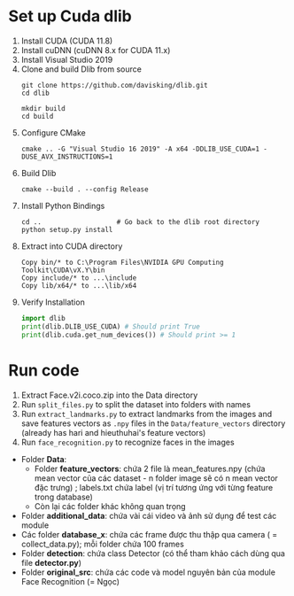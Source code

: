 # Set up Cuda dlib
1. Install CUDA (CUDA 11.8)
2. Install cuDNN (cuDNN 8.x for CUDA 11.x)
3. Install Visual Studio 2019
4. Clone and build Dlib from source
    ```
    git clone https://github.com/davisking/dlib.git
    cd dlib

    mkdir build
    cd build
    ```
5. Configure CMake
    ```
    cmake .. -G "Visual Studio 16 2019" -A x64 -DDLIB_USE_CUDA=1 -DUSE_AVX_INSTRUCTIONS=1
    ```
6. Build Dlib
    ```
    cmake --build . --config Release
    ```
7. Install Python Bindings 
    ```
    cd ..                   # Go back to the dlib root directory
    python setup.py install
    ```
8. Extract into CUDA directory
    ```
    Copy bin/* to C:\Program Files\NVIDIA GPU Computing Toolkit\CUDA\vX.Y\bin
    Copy include/* to ...\include
    Copy lib/x64/* to ...\lib/x64

    ```
8. Verify Installation
    ```python
    import dlib
    print(dlib.DLIB_USE_CUDA) # Should print True
    print(dlib.cuda.get_num_devices()) # Should print >= 1
    ```
# Run code
1. Extract Face.v2i.coco.zip into the Data directory
2. Run `split_files.py` to split the dataset into folders with names
3. Run `extract_landmarks.py` to extract landmarks from the images and save features vectors as `.npy` files in the `Data/feature_vectors` directory (already has hari and hieuthuhai's feature vectors)
4. Run `face_recognition.py` to recognize faces in the images

<!-- Cấu trúc thư mục -->
- Folder **Data**: 
    + Folder **feature_vectors**: chứa 2 file là mean_features.npy (chứa mean vector của các dataset - n folder image sẽ có n mean vector đặc trưng) ; labels.txt chứa label (vị trí tương ứng với từng feature trong database)
    + Còn lại các folder khác không quan trọng
- Folder **additional_data**: chứa vài cái video và ảnh sử dụng để test các module
- Các folder **database_x**: chứa các frame được thu thập qua camera ( = collect_data.py); mỗi folder chứa 100 frames
- Folder **detection**: chứa class Detector (có thể tham khảo cách dùng qua file **detector.py**)
- Folder **original_src**: chứa các code và model nguyên bản của module Face Recognition (= Ngọc)
